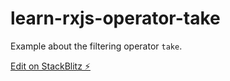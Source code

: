 # learn-rxjs-operator-take

Example about the filtering operator `take`.

[Edit on StackBlitz ⚡️](https://stackblitz.com/edit/learn-rxjs-operator-take)
